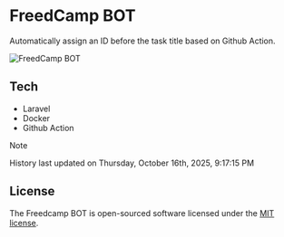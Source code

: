 # FreedCamp BOT

Automatically assign an ID before the task title based on Github Action.

![FreedCamp BOT](https://repository-images.githubusercontent.com/737932867/7d34798b-2680-471c-b089-a78a718d3d6a)

## Tech

- Laravel
- Docker
- Github Action

> [!NOTE]  
> History last updated on Thursday, October 16th, 2025, 9:17:15 PM

## License

The Freedcamp BOT is open-sourced software licensed under the [MIT license](https://opensource.org/licenses/MIT).
